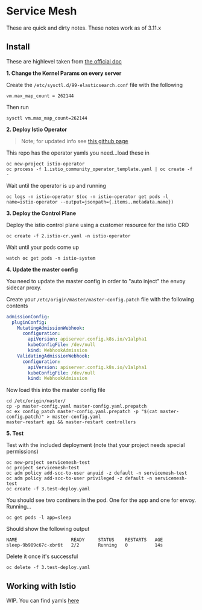 # Service Mesh

These are quick and dirty notes. These notes work as of 3.11.x

## Install

These are highlevel taken from [the official doc](https://docs.openshift.com/container-platform/3.11/servicemesh-install/servicemesh-install.html#removing-bookinfo-application)

__1. Change the Kernel Params on every server__

Create the `/etc/sysctl.d/99-elasticsearch.conf` file with the following

```
vm.max_map_count = 262144
```

Then run

```
sysctl vm.max_map_count=262144
```

__2. Deploy Istio Operator__

> Note; for updated info see [this github page](https://github.com/Maistra/istio)

This repo has the operator yamls you need...load these in

```
oc new-project istio-operator
oc process -f 1.istio_community_operator_template.yaml | oc create -f -
```

Wait until the operator is up and running

```
oc logs -n istio-operator $(oc -n istio-operator get pods -l name=istio-operator --output=jsonpath={.items..metadata.name})
```

__3. Deploy the Control Plane__

Deploy the istio control plane using a customer resource for the istio CRD

```
oc create -f 2.istio-cr.yaml -n istio-operator
```

Wait until your pods come up

```
watch oc get pods -n istio-system
```

__4. Update the master config__

You need to update the master config in order to "auto inject" the envoy sidecar proxy.

Create your `/etc/origin/master/master-config.patch` file with the following contents

```yaml
admissionConfig:
  pluginConfig:
    MutatingAdmissionWebhook:
      configuration:
        apiVersion: apiserver.config.k8s.io/v1alpha1
        kubeConfigFile: /dev/null
        kind: WebhookAdmission
    ValidatingAdmissionWebhook:
      configuration:
        apiVersion: apiserver.config.k8s.io/v1alpha1
        kubeConfigFile: /dev/null
        kind: WebhookAdmission
```

Now load this into the master config file

```
cd /etc/origin/master/
cp -p master-config.yaml master-config.yaml.prepatch
oc ex config patch master-config.yaml.prepatch -p "$(cat master-config.patch)" > master-config.yaml
master-restart api && master-restart controllers
```

__5. Test__

Test with the included deployment (note that your project needs special permissions)

```
oc new-project servicemesh-test
oc project servicemesh-test
oc adm policy add-scc-to-user anyuid -z default -n servicemesh-test
oc adm policy add-scc-to-user privileged -z default -n servicemesh-test
oc create -f 3.test-deploy.yaml
```

You should see two continers in the pod. One for the app and one for envoy. Running...

```
oc get pods -l app=sleep
```

Should show the following output

```
NAME                    READY     STATUS    RESTARTS   AGE
sleep-9b989c67c-xbr6t   2/2       Running   0          14s
```


Delete it once it's successful

```
oc delete -f 3.test-deploy.yaml
```

## Working with Istio

WIP. You can find yamls [here](sm-resources/bookinfo)
